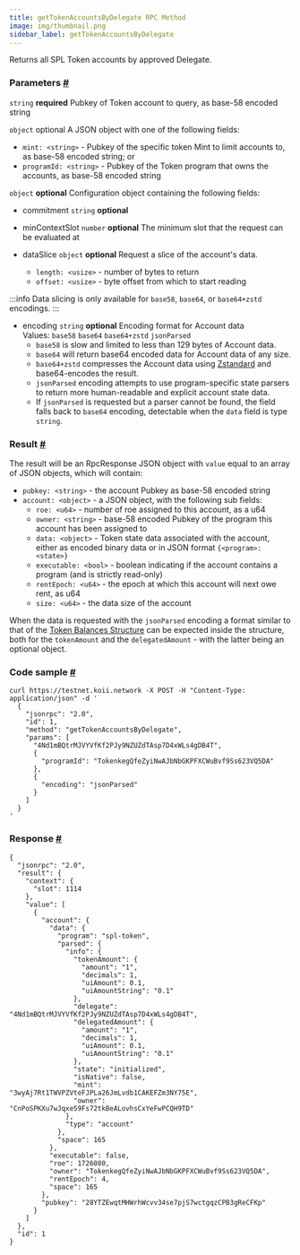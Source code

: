 ```yaml
---
title: getTokenAccountsByDelegate RPC Method
image: img/thumbnail.png
sidebar_label: getTokenAccountsByDelegate
---
```


Returns all SPL Token accounts by approved Delegate.

### Parameters [#](#parameters)
`string` **required**
Pubkey of Token account to query, as base-58 encoded string

`object` optional
A JSON object with one of the following fields:
*   `mint: <string>` - Pubkey of the specific token Mint to limit accounts to, as base-58 encoded string; or
*   `programId: <string>` - Pubkey of the Token program that owns the accounts, as base-58 encoded string

`object` **optional**
Configuration object containing the following fields:
- commitment `string` **optional**
- minContextSlot `number` **optional**
The minimum slot that the request can be evaluated at
- dataSlice `object` **optional**
  Request a slice of the account's data.

  - `length: <usize>` - number of bytes to return
  - `offset: <usize>` - byte offset from which to start reading

:::info
Data slicing is only available for `base58`, `base64`, or `base64+zstd` encodings.
:::

- encoding `string` **optional**
Encoding format for Account data
Values: `base58` `base64` `base64+zstd` `jsonParsed`
  - `base58` is slow and limited to less than 129 bytes of Account data.
  - `base64` will return base64 encoded data for Account data of any size.
  - `base64+zstd` compresses the Account data using [Zstandard](https://facebook.github.io/zstd/) and base64-encodes the result.
  - `jsonParsed` encoding attempts to use program-specific state parsers to return more human-readable and explicit account state data.
  - If `jsonParsed` is requested but a parser cannot be found, the field falls back to `base64` encoding, detectable when the `data` field is type `string`.

### Result [#](#result)

The result will be an RpcResponse JSON object with `value` equal to an array of JSON objects, which will contain:

*   `pubkey: <string>` - the account Pubkey as base-58 encoded string
*   `account: <object>` - a JSON object, with the following sub fields:
    *   `roe: <u64>` - number of roe assigned to this account, as a u64
    *   `owner: <string>` - base-58 encoded Pubkey of the program this account has been assigned to
    *   `data: <object>` - Token state data associated with the account, either as encoded binary data or in JSON format `{<program>: <state>}`
    *   `executable: <bool>` - boolean indicating if the account contains a program (and is strictly read-only)
    *   `rentEpoch: <u64>` - the epoch at which this account will next owe rent, as u64
    *   `size: <u64>` - the data size of the account

When the data is requested with the `jsonParsed` encoding a format similar to that of the [Token Balances Structure](/develop/rpcapi/json-structures#token-balances) can be expected inside the structure, both for the `tokenAmount` and the `delegatedAmount` - with the latter being an optional object.

### Code sample [#](#code-sample)

```
curl https://testnet.koii.network -X POST -H "Content-Type: application/json" -d '
  {
    "jsonrpc": "2.0",
    "id": 1,
    "method": "getTokenAccountsByDelegate",
    "params": [
      "4Nd1mBQtrMJVYVfKf2PJy9NZUZdTAsp7D4xWLs4gDB4T",
      {
        "programId": "TokenkegQfeZyiNwAJbNbGKPFXCWuBvf9Ss623VQ5DA"
      },
      {
        "encoding": "jsonParsed"
      }
    ]
  }
'
```


### Response [#](#response)

```
{
  "jsonrpc": "2.0",
  "result": {
    "context": {
      "slot": 1114
    },
    "value": [
      {
        "account": {
          "data": {
            "program": "spl-token",
            "parsed": {
              "info": {
                "tokenAmount": {
                  "amount": "1",
                  "decimals": 1,
                  "uiAmount": 0.1,
                  "uiAmountString": "0.1"
                },
                "delegate": "4Nd1mBQtrMJVYVfKf2PJy9NZUZdTAsp7D4xWLs4gDB4T",
                "delegatedAmount": {
                  "amount": "1",
                  "decimals": 1,
                  "uiAmount": 0.1,
                  "uiAmountString": "0.1"
                },
                "state": "initialized",
                "isNative": false,
                "mint": "3wyAj7Rt1TWVPZVteFJPLa26JmLvdb1CAKEFZm3NY75E",
                "owner": "CnPoSPKXu7wJqxe59Fs72tkBeALovhsCxYeFwPCQH9TD"
              },
              "type": "account"
            },
            "space": 165
          },
          "executable": false,
          "roe": 1726080,
          "owner": "TokenkegQfeZyiNwAJbNbGKPFXCWuBvf9Ss623VQ5DA",
          "rentEpoch": 4,
          "space": 165
        },
        "pubkey": "28YTZEwqtMHWrhWcvv34se7pjS7wctgqzCPB3gReCFKp"
      }
    ]
  },
  "id": 1
}
```
